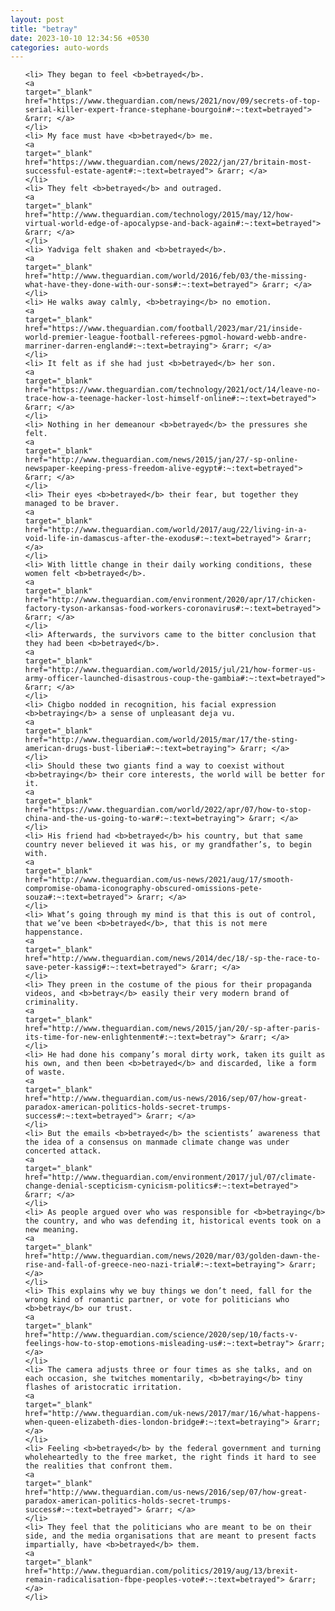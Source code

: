 ```yaml
---
layout: post
title: "betray"
date: 2023-10-10 12:34:56 +0530
categories: auto-words
---
```

<ol>

    <li> They began to feel <b>betrayed</b>.
    <a 
    target="_blank" 
    href="https://www.theguardian.com/news/2021/nov/09/secrets-of-top-serial-killer-expert-france-stephane-bourgoin#:~:text=betrayed"> &rarr; </a>
    </li>
    <li> My face must have <b>betrayed</b> me.
    <a 
    target="_blank" 
    href="https://www.theguardian.com/news/2022/jan/27/britain-most-successful-estate-agent#:~:text=betrayed"> &rarr; </a>
    </li>
    <li> They felt <b>betrayed</b> and outraged.
    <a 
    target="_blank" 
    href="http://www.theguardian.com/technology/2015/may/12/how-virtual-world-edge-of-apocalypse-and-back-again#:~:text=betrayed"> &rarr; </a>
    </li>
    <li> Yadviga felt shaken and <b>betrayed</b>.
    <a 
    target="_blank" 
    href="http://www.theguardian.com/world/2016/feb/03/the-missing-what-have-they-done-with-our-sons#:~:text=betrayed"> &rarr; </a>
    </li>
    <li> He walks away calmly, <b>betraying</b> no emotion.
    <a 
    target="_blank" 
    href="https://www.theguardian.com/football/2023/mar/21/inside-world-premier-league-football-referees-pgmol-howard-webb-andre-marriner-darren-england#:~:text=betraying"> &rarr; </a>
    </li>
    <li> It felt as if she had just <b>betrayed</b> her son.
    <a 
    target="_blank" 
    href="https://www.theguardian.com/technology/2021/oct/14/leave-no-trace-how-a-teenage-hacker-lost-himself-online#:~:text=betrayed"> &rarr; </a>
    </li>
    <li> Nothing in her demeanour <b>betrayed</b> the pressures she felt.
    <a 
    target="_blank" 
    href="http://www.theguardian.com/news/2015/jan/27/-sp-online-newspaper-keeping-press-freedom-alive-egypt#:~:text=betrayed"> &rarr; </a>
    </li>
    <li> Their eyes <b>betrayed</b> their fear, but together they managed to be braver.
    <a 
    target="_blank" 
    href="http://www.theguardian.com/world/2017/aug/22/living-in-a-void-life-in-damascus-after-the-exodus#:~:text=betrayed"> &rarr; </a>
    </li>
    <li> With little change in their daily working conditions, these women felt <b>betrayed</b>.
    <a 
    target="_blank" 
    href="http://www.theguardian.com/environment/2020/apr/17/chicken-factory-tyson-arkansas-food-workers-coronavirus#:~:text=betrayed"> &rarr; </a>
    </li>
    <li> Afterwards, the survivors came to the bitter conclusion that they had been <b>betrayed</b>.
    <a 
    target="_blank" 
    href="http://www.theguardian.com/world/2015/jul/21/how-former-us-army-officer-launched-disastrous-coup-the-gambia#:~:text=betrayed"> &rarr; </a>
    </li>
    <li> Chigbo nodded in recognition, his facial expression <b>betraying</b> a sense of unpleasant deja vu.
    <a 
    target="_blank" 
    href="http://www.theguardian.com/world/2015/mar/17/the-sting-american-drugs-bust-liberia#:~:text=betraying"> &rarr; </a>
    </li>
    <li> Should these two giants find a way to coexist without <b>betraying</b> their core interests, the world will be better for it.
    <a 
    target="_blank" 
    href="https://www.theguardian.com/world/2022/apr/07/how-to-stop-china-and-the-us-going-to-war#:~:text=betraying"> &rarr; </a>
    </li>
    <li> His friend had <b>betrayed</b> his country, but that same country never believed it was his, or my grandfather’s, to begin with.
    <a 
    target="_blank" 
    href="http://www.theguardian.com/us-news/2021/aug/17/smooth-compromise-obama-iconography-obscured-omissions-pete-souza#:~:text=betrayed"> &rarr; </a>
    </li>
    <li> What’s going through my mind is that this is out of control, that we’ve been <b>betrayed</b>, that this is not mere happenstance.
    <a 
    target="_blank" 
    href="http://www.theguardian.com/news/2014/dec/18/-sp-the-race-to-save-peter-kassig#:~:text=betrayed"> &rarr; </a>
    </li>
    <li> They preen in the costume of the pious for their propaganda videos, and <b>betray</b> easily their very modern brand of criminality.
    <a 
    target="_blank" 
    href="http://www.theguardian.com/news/2015/jan/20/-sp-after-paris-its-time-for-new-enlightenment#:~:text=betray"> &rarr; </a>
    </li>
    <li> He had done his company’s moral dirty work, taken its guilt as his own, and then been <b>betrayed</b> and discarded, like a form of waste.
    <a 
    target="_blank" 
    href="http://www.theguardian.com/us-news/2016/sep/07/how-great-paradox-american-politics-holds-secret-trumps-success#:~:text=betrayed"> &rarr; </a>
    </li>
    <li> But the emails <b>betrayed</b> the scientists’ awareness that the idea of a consensus on manmade climate change was under concerted attack.
    <a 
    target="_blank" 
    href="http://www.theguardian.com/environment/2017/jul/07/climate-change-denial-scepticism-cynicism-politics#:~:text=betrayed"> &rarr; </a>
    </li>
    <li> As people argued over who was responsible for <b>betraying</b> the country, and who was defending it, historical events took on a new meaning.
    <a 
    target="_blank" 
    href="http://www.theguardian.com/news/2020/mar/03/golden-dawn-the-rise-and-fall-of-greece-neo-nazi-trial#:~:text=betraying"> &rarr; </a>
    </li>
    <li> This explains why we buy things we don’t need, fall for the wrong kind of romantic partner, or vote for politicians who <b>betray</b> our trust.
    <a 
    target="_blank" 
    href="http://www.theguardian.com/science/2020/sep/10/facts-v-feelings-how-to-stop-emotions-misleading-us#:~:text=betray"> &rarr; </a>
    </li>
    <li> The camera adjusts three or four times as she talks, and on each occasion, she twitches momentarily, <b>betraying</b> tiny flashes of aristocratic irritation.
    <a 
    target="_blank" 
    href="http://www.theguardian.com/uk-news/2017/mar/16/what-happens-when-queen-elizabeth-dies-london-bridge#:~:text=betraying"> &rarr; </a>
    </li>
    <li> Feeling <b>betrayed</b> by the federal government and turning wholeheartedly to the free market, the right finds it hard to see the realities that confront them.
    <a 
    target="_blank" 
    href="http://www.theguardian.com/us-news/2016/sep/07/how-great-paradox-american-politics-holds-secret-trumps-success#:~:text=betrayed"> &rarr; </a>
    </li>
    <li> They feel that the politicians who are meant to be on their side, and the media organisations that are meant to present facts impartially, have <b>betrayed</b> them.
    <a 
    target="_blank" 
    href="http://www.theguardian.com/politics/2019/aug/13/brexit-remain-radicalisation-fbpe-peoples-vote#:~:text=betrayed"> &rarr; </a>
    </li>